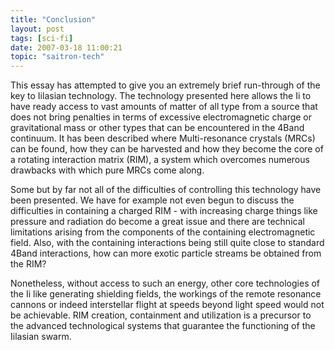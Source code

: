 ```yaml
---
title: "Conclusion"
layout: post
tags: [sci-fi]
date: 2007-03-18 11:00:21
topic: "saitron-tech"
---
```


<TopicToc topicId="saitron-tech" header="Tech of the Ii: Multi-resonance Crystals" />

This essay has attempted to give you an extremely brief run-through of the key to Iilasian technology. The technology presented here allows the Ii to have ready access to vast amounts of matter of all type from a source that does not bring penalties in terms of excessive electromagnetic charge or gravitational mass or other types that can be encountered in the 4Band continuum. It has been described where Multi-resonance crystals (MRCs) can be found, how they can be harvested and how they become the core of a rotating interaction matrix (RIM), a system which overcomes numerous drawbacks with which pure MRCs come along.

Some but by far not all of the difficulties of controlling this technology have been presented. We have for example not even begun to discuss the difficulties in containing a charged RIM - with increasing charge things like pressure and radiation do become a great issue and there are technical limitations arising from the components of the containing electromagnetic field. Also, with the containing interactions being still quite close to standard 4Band interactions, how can more exotic particle streams be obtained from the RIM?

Nonetheless, without access to such an energy, other core technologies of the Ii like generating shielding fields, the workings of the remote resonance cannons or indeed interstellar flight at speeds beyond light speed would not be achievable. RIM creation, containment and utilization is a precursor to the advanced technological systems that guarantee the functioning of the Iilasian swarm.